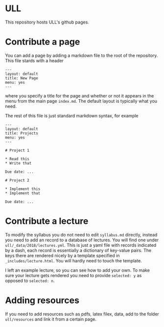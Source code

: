 # ULL

This repository hosts ULL's github pages.


# Contribute a page

You can add a page by adding a markdown file to the root of the repository. This file stards with a header

```
---
layout: default
title: New Page
menu: yes
---
```

where you specify a title for the page and whether or not it appears in the menu from the main page `index.md`. The default layout is typically what you need.

The rest of this file is just standard markdown syntax, for example

```
---
layout: default
title: Projects
menu: yes
---

# Project 1

* Read this 
* Write that

Due date: ...

# Project 2

* Implement this
* Implement that

Due date: ...
```

# Contribute a lecture

To modify the syllabus you do not need to edit `syllabus.md` directly, instead you need to add an record to a database of lectures. You will find one under `ull/_data/2018/lectures.yml`. This is just a yaml file with records indicated by a dash, each record is essentially a dictionary of key-value pairs. The keys there are rendered nicely by a template specified in `_includes/lecture.html`. You will hardly need to touch the template. 

I left an example lecture, so you can see how to add your own. To make sure your lecture gets rendered you need to provide `selected: y` as opposed to `selected: n`.

# Adding resources

If you need to add resources such as pdfs, latex filex, data, add to the folder `ull/resources` and link it from a certain page.
